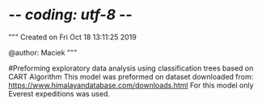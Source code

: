 # -*- coding: utf-8 -*-
"""
Created on Fri Oct 18 13:11:25 2019

@author: Maciek
"""

#Preforming exploratory data analysis using classification trees based on CART Algorithm 
This model was preformed on dataset downloaded from: https://www.himalayandatabase.com/downloads.html
For this model only Everest expeditions was used.
